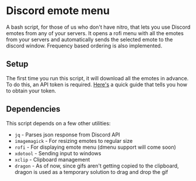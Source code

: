 # Discord emote menu

A bash script, for those of us who don't have nitro, that lets you use Discord emotes from any of your servers. It opens a rofi menu with all the emotes from your servers and automatically sends the selected emote to the discord window. Frequency based ordering is also implemented.

## Setup

The first time you run this script, it will download all the emotes in advance. To do this, an API token is required. [Here's](https://github.com/Tyrrrz/DiscordChatExporter/wiki/Obtaining-Token-and-Channel-IDs#how-to-get-a-user-token) a quick guide that tells you how to obtain your token.

## Dependencies

This script depends on a few other utilities:

- `jq` - Parses json response from Discord API
- `imagemagick` - For resizing emotes to regular size
- `rofi` - For displaying emote menu (dmenu support will come soon)
- `xdotool` - Sending input to windows
- `xclip` - Clipboard management
- `dragon` - As of now, since gifs aren't getting copied to the clipboard, dragon is used as a temporary solution to drag and drop the gif
